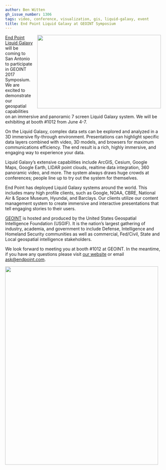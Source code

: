 ```yaml
---
author: Ben Witten
gh_issue_number: 1306
tags: video, conference, visualization, gis, liquid-galaxy, event
title: End Point Liquid Galaxy at GEOINT Symposium
---
```


<div class="separator" style="clear: both; text-align: center;"><a href="/blog/2017/05/22/end-point-liquid-galaxy-at-geoint/image-0-big.jpeg" imageanchor="1" style="clear: right; float: right; margin-bottom: 1em; margin-left: 1em;"><img border="0" height="237" src="/blog/2017/05/22/end-point-liquid-galaxy-at-geoint/image-0.jpeg" width="400"/></a></div>

[End Point Liquid Galaxy](https://liquidgalaxy.endpoint.com/) will be coming to San Antonio to participate in GEOINT 2017 Symposium. We are excited to demonstrate our geospatial capabilities on an immersive and panoramic 7 screen Liquid Galaxy system. We will be exhibiting at booth #1012 from June 4-7.

On the Liquid Galaxy, complex data sets can be explored and analyzed in a 3D immersive fly-through environment.  Presentations can highlight specific data layers combined with video, 3D models, and browsers for maximum communications efficiency. The end result is a rich, highly immersive, and engaging way to experience your data.

Liquid Galaxy’s extensive capabilities include ArcGIS, Cesium, Google Maps, Google Earth, LIDAR point clouds, realtime data integration, 360 panoramic video, and more. The system always draws huge crowds at conferences; people line up to try out the system for themselves.

End Point has deployed Liquid Galaxy systems around the world. This includes many high profile clients, such as Google, NOAA, CBRE, National Air & Space Museum, Hyundai, and Barclays. Our clients utilize our content management system to create immersive and interactive presentations that tell engaging stories to their users.

[GEOINT](http://geoint2017.com/) is hosted and produced by the United States Geospatial Intelligence Foundation (USGIF). It is the nation’s largest gathering of industry, academia, and government to include Defense, Intelligence and Homeland Security communities as well as commercial, Fed/Civil, State and Local geospatial intelligence stakeholders.

We look forward to meeting you at booth #1012 at GEOINT. In the meantime, if you have any questions please visit [our website](https://liquidgalaxy.endpoint.com/) or email [ask@endpoint.com](mailto:ask@endpoint.com).

<a href="/blog/2017/05/22/end-point-liquid-galaxy-at-geoint/image-1-big.png" imageanchor="1"><img border="0" height="640" src="/blog/2017/05/22/end-point-liquid-galaxy-at-geoint/image-1.png" width="495"/></a>
